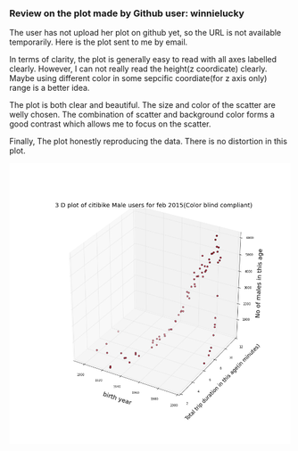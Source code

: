 ### Review on the plot made by Github user: winnielucky
The user has not upload her plot on github yet, so the URL is not available temporarily. Here is the plot sent to me by email.

In terms of clarity, the plot is generally easy to read with all axes labelled clearly. However, I can not really read the height(z coordicate) clearly. Maybe using different color in some sepcific coordiate(for z axis only) range is a better idea.

The plot is both clear and beautiful. The size and color of the scatter are welly chosen. The combination of scatter and background color forms a good contrast which allows me to focus on the scatter.  

Finally, The plot honestly reproducing the data. There is no distortion in this plot.

![3D_tripdata](https://github.com/bhagwat1210/PUI2015_BHAGWAT/blob/master/Hw8/plot_male.png "3D_tripdata")
